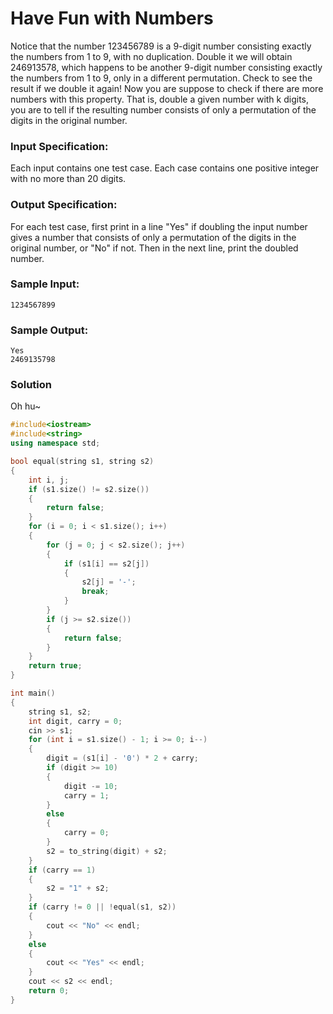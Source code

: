 # Have Fun with Numbers
Notice that the number 123456789 is a 9-digit number consisting exactly the numbers from 1 to 9, with no duplication. Double it we will obtain 246913578, which happens to be another 9-digit number consisting exactly the numbers from 1 to 9, only in a different permutation. Check to see the result if we double it again!
Now you are suppose to check if there are more numbers with this property. That is, double a given number with k digits, you are to tell if the resulting number consists of only a permutation of the digits in the original number.
### Input Specification:
Each input contains one test case. Each case contains one positive integer with no more than 20 digits.
### Output Specification:
For each test case, first print in a line "Yes" if doubling the input number gives a number that consists of only a permutation of the digits in the original number, or "No" if not. Then in the next line, print the doubled number.
### Sample Input:
```in
1234567899
```
### Sample Output:
```out
Yes
2469135798
```
### Solution
Oh hu~
```C++
#include<iostream>
#include<string>
using namespace std;

bool equal(string s1, string s2)
{
    int i, j;
    if (s1.size() != s2.size())
    {
        return false;
    }
    for (i = 0; i < s1.size(); i++)
    {
        for (j = 0; j < s2.size(); j++)
        {
            if (s1[i] == s2[j])
            {
                s2[j] = '-';
                break;
            }
        }
        if (j >= s2.size())
        {
            return false;
        }
    }
    return true;
}

int main()
{
    string s1, s2;
    int digit, carry = 0;
    cin >> s1;
    for (int i = s1.size() - 1; i >= 0; i--)
    {
        digit = (s1[i] - '0') * 2 + carry;
        if (digit >= 10)
        {
            digit -= 10;
            carry = 1;
        }
        else
        {
            carry = 0;
        }
        s2 = to_string(digit) + s2;
    }
    if (carry == 1)
    {
        s2 = "1" + s2;
    }
    if (carry != 0 || !equal(s1, s2))
    {
        cout << "No" << endl;
    }
    else
    {
        cout << "Yes" << endl;
    }
    cout << s2 << endl;
    return 0;
}
```